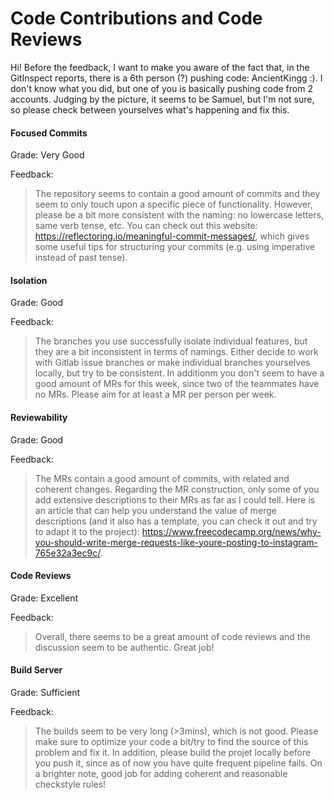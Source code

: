 # Code Contributions and Code Reviews

Hi! Before the feedback, I want to make you aware of the fact that, in the GitInspect reports, there is a 6th person (?) pushing code: AncientKingg :). I don't know what you did, but one of you is basically pushing code from 2 accounts. Judging by the picture, it seems to be Samuel, but I'm not sure, so please check between yourselves what's happening and fix this.

#### Focused Commits

Grade: Very Good

Feedback: 
> The repository seems to contain a good amount of commits and they seem to only touch upon a specific piece of functionality. However, please be a bit more consistent with the naming: no lowercase letters, same verb tense, etc.
> You can check out this website: https://reflectoring.io/meaningful-commit-messages/, which gives some useful tips for structuring your commits (e.g. using imperative instead of past tense).


#### Isolation

Grade: Good

Feedback: 
> The branches you use successfully isolate individual features, but they are a bit inconsistent in terms of namings. Either decide to work with Gitlab issue branches or make individual branches yourselves locally, but try to be consistent.
> In additionm you don't seem to have a good amount of MRs for this week, since two of the teammates have no MRs. Please aim for at least a MR per person per week.


#### Reviewability

Grade: Good

Feedback:
> The MRs contain a good amount of commits, with related and coherent changes.
> Regarding the MR construction, only some of you add extensive descriptions to their MRs as far as I could tell. Here is an article that can help you understand the value of merge descriptions (and it also has a template, you can check it out and try to adapt it to the project): https://www.freecodecamp.org/news/why-you-should-write-merge-requests-like-youre-posting-to-instagram-765e32a3ec9c/.


#### Code Reviews

Grade: Excellent

Feedback:
> Overall, there seems to be a great amount of code reviews and the discussion seem to be authentic. Great job!


#### Build Server

Grade: Sufficient

Feedback: 
> The builds seem to be very long (>3mins), which is not good. Please make sure to optimize your code a bit/try to find the source of this problem and fix it. 
> In addition, please build the projet locally before you push it, since as of now you have quite frequent pipeline fails.
> On a brighter note, good job for adding coherent and reasonable checkstyle rules!


